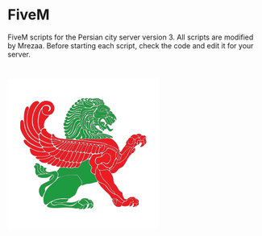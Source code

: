 # FiveM
 FiveM scripts for the Persian city server version 3. All scripts are modified by Mrezaa. Before starting each script, check the code and edit it for your server.
#
![Alt text](persiancityv3/prc_statusnui/html/persian.png)